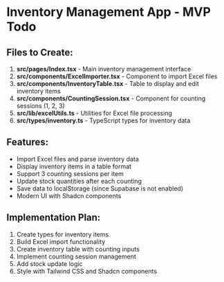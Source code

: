 # Inventory Management App - MVP Todo

## Files to Create:
1. **src/pages/Index.tsx** - Main inventory management interface
2. **src/components/ExcelImporter.tsx** - Component to import Excel files
3. **src/components/InventoryTable.tsx** - Table to display and edit inventory items
4. **src/components/CountingSession.tsx** - Component for counting sessions (1, 2, 3)
5. **src/lib/excelUtils.ts** - Utilities for Excel file processing
6. **src/types/inventory.ts** - TypeScript types for inventory data

## Features:
- Import Excel files and parse inventory data
- Display inventory items in a table format
- Support 3 counting sessions per item
- Update stock quantities after each counting
- Save data to localStorage (since Supabase is not enabled)
- Modern UI with Shadcn components

## Implementation Plan:
1. Create types for inventory items
2. Build Excel import functionality
3. Create inventory table with counting inputs
4. Implement counting session management
5. Add stock update logic
6. Style with Tailwind CSS and Shadcn components